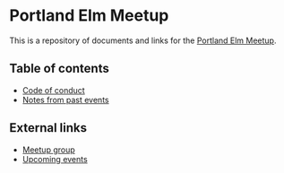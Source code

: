 # Portland Elm Meetup

This is a repository of documents and links for the [Portland Elm Meetup](https://www.meetup.com/Portland-Elm-Meetup/).

## Table of contents

* [Code of conduct](./COC.md)
* [Notes from past events](./meeting_notes)

## External links

* [Meetup group](https://www.meetup.com/Portland-Elm-Meetup/)
* [Upcoming events](https://www.meetup.com/Portland-Elm-Meetup/events/)
